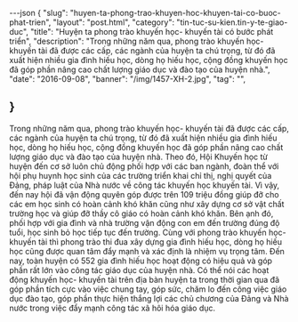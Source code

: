 ---json
{
    "slug": "huyen-ta-phong-trao-khuyen-hoc-khuyen-tai-co-buoc-phat-trien",
    "layout": "post.html",
    "category": "tin-tuc-su-kien.tin-y-te-giao-duc",
    "title": "Huyện ta phong trào khuyến học- khuyến tài có bước phát triển",
    "description": "Trong những năm qua, phong trào khuyến học- khuyến tài đã được các cấp, các ngành của huyện ta chú trọng, từ đó đã xuất hiện nhiều gia đình hiếu học, dòng họ hiếu học, cộng đồng khuyến học đã góp phần nâng cao chất lượng giáo dục và đào tạo của huyện nhà.",
    "date": "2016-09-08",
    "banner": "/img/1457-XH-2.jpg",
    "tag": "",
    
    
}
---
Trong những năm qua, phong trào khuyến học- khuyến tài đã được các cấp, các ngành của huyện ta chú trọng, từ đó đã xuất hiện nhiều gia đình hiếu học, dòng họ hiếu học, cộng đồng khuyến học đã góp phần nâng cao chất lượng giáo dục và đào tạo của huyện nhà.
          Theo đó, Hội Khuyến học từ huyện đến cơ sở luôn chủ động phối hợp với các ban ngành, đoàn thể với hội phụ huynh học sinh của các trường triển khai chỉ thị, nghị quyết của Đảng, pháp luật của Nhà nước về công tác khuyến học khuyến tài. Vì vậy, đến nay hội đã vận động quyên góp được trên 109 triệu đồng giúp đỡ cho các em học sinh có hoàn cảnh khó khăn cũng như xây dựng cơ sở vật chất trường học và giúp đỡ thầy cô giáo có hoàn cảnh khó khăn. Bên ạnh đó, phối hợp với gia đình và nhà trường vận động con em đến trường đúng độ tuổi, học sinh bỏ học tiếp tục đến trường. Cùng với phong trào khuyến học- khuyến tài thì phong trào thi đua xây dựng gia đình hiếu học, dòng họ hiếu học cũng được quan tâm đẩy mạnh và xác định là nhiệm vụ trọng tâm. Đến nay, toàn huyện có 552 gia đình hiếu học hoạt động có hiệu quả và góp phần rất lớn vào công tác giáo dục của huyện nhà.
 Có thể nói các hoạt động khuyến học- khuyến tài trên địa bàn huyện ta trong thời gian qua đã góp phần tích cực vào việc chung tay, góp sức, chăm lo đến công việc giáo dục đào tạo, góp phần thực hiện thắng lợi các chủ chương của Đảng và Nhà nước trong việc đẩy mạnh công tác xã hôi hóa giáo dục.